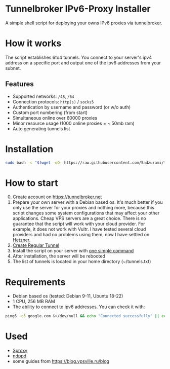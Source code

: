 # Tunnelbroker IPv6-Proxy Installer

A simple shell script for deploying your owns IPv6 proxies via tunnelbroker.

# How it works

The script establishes 6to4 tunnels. You connect to your server's ipv4 address on a specific port and output one of the ipv6 addresses from your subnet.

## Features

-   Supported networks: `/48`, `/64`
-   Connection protocols: `http(s)` / `socks5`
-   Authentication by username and password (or w/o auth)
-   Custom port numbering (from start)
-   Simultaneous online over 60000 proxies
-   Minor resource usage (1000 online proxies = ~ 50mb ram)
-   Auto generating tunnels list

# Installation

```sh
sudo bash -c "$(wget -qO- https://raw.githubusercontent.com/Sadzurami/tunnelbroker-proxies/main/main.sh)"
```

# How to start

0. Create account on https://tunnelbroker.net
1. Prepare your own server with a Debian based os. It's much better if you only use the server for your proxies and nothing more, because this script changes some system configurations that may affect your other applications. Cheap VPS servers are a great choice. There is no guarantee that the script will work with your cloud provider. For example, it does not work with Vultr. I have tested several cloud providers and had no problems using them, now I have settled on [Hetzner](https://hetzner.cloud/?ref=u773sH3Kq8gw).
2. [Create Regular Tunnel](https://tunnelbroker.net/tunnel_detail.php?tid=762030#:~:text=Create%20Regular%20Tunnel)
3. Install the script on your server with [one simple command](https://github.com/Sadzurami/tunnelbroker-proxies/blob/main/README.md#installation)
4. After installation, the server will be rebooted
5. The list of tunnels is located in your home directory (~/tunnels.txt)

# Requirements

-   Debian based os (tested: Debian 9-11, Ubuntu 18-22)
-   1 CPU, 256 MB RAM
-   The ability to connect to ipv6 addresses. You can check it with:
  ```sh
ping6 -c3 google.com &>/dev/null && echo "Connected successfully" || echo "Connection error"
```

# Used

-   [3proxy](https://github.com/z3APA3A/3proxy)
-   [ndppd](https://github.com/DanielAdolfsson/ndppd)
-   some guides from https://blog.vpsville.ru/blog
